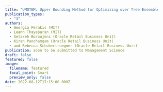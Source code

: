 ```yaml
---
title: "UMOTEM: Upper Bounding Method for Optimizing over Tree Ensemble Models"
publication_types:
  - "3"
authors:
  - Georgia Perakis (MIT)
  - Leann Thayaparan (MIT)
  - Setareh Boroujeni (Oracle Retail Business Unit)
  - Kiran Panchamgam (Oracle Retail Business Unit)
  - and Rebecca Schubertruegmer (Oracle Retail Business Unit)
publication: soon to be submitted to Management Science
draft: false
featured: false
image:
  filename: featured
  focal_point: Smart
  preview_only: false
date: 2022-08-12T17:15:00.000Z
---
```

